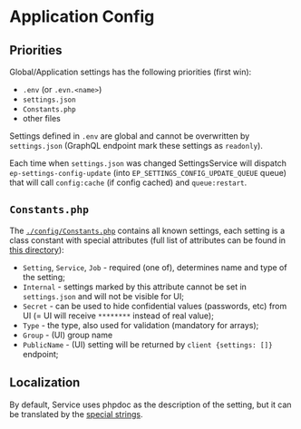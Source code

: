 # Application Config


## Priorities

Global/Application settings has the following priorities (first win):

- `.env` (or `.evn.<name>`)
- `settings.json`
- `Constants.php`
- other files

Settings defined in `.env` are global and cannot be overwritten by `settings.json` (GraphQL endpoint mark these settings as `readonly`).

Each time when `settings.json` was changed SettingsService will dispatch `ep-settings-config-update` (into `EP_SETTINGS_CONFIG_UPDATE_QUEUE` queue) that will call `config:cache` (if config cached) and `queue:restart`.


## `Constants.php`

The [`./config/Constants.php`](../config/Constants.php) contains all known settings, each setting is a class constant with special attributes (full list of attributes can be found in [this directory](../app/Services/Settings/Attributes)):

- `Setting`, `Service`, `Job` - required (one of), determines name and type of the setting;
- `Internal` - settings marked by this attribute cannot be set in `settings.json` and will not be visible for UI;
- `Secret` - can be used to hide confidential values (passwords, etc) from UI (= UI will receive `********` instead of real value);
- `Type` - the type, also used for validation (mandatory for arrays);
- `Group` - (UI) group name
- `PublicName` - (UI) setting will be returned by `client {settings: []}` endpoint;


## Localization

By default, Service uses phpdoc as the description of the setting, but it can be translated by the [special strings](Application-Translation.md#settingsgroupsgroup).
